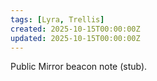 ```yaml
---
tags: [Lyra, Trellis]
created: 2025-10-15T00:00:00Z
updated: 2025-10-15T00:00:00Z
---
```

Public Mirror beacon note (stub).
